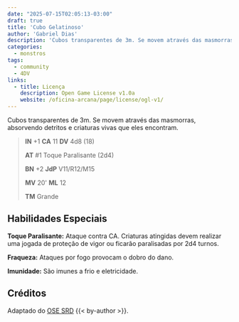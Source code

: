 ```yaml
---
date: "2025-07-15T02:05:13-03:00"
draft: true
title: 'Cubo Gelatinoso'
author: 'Gabriel Dias'
description: 'Cubos transparentes de 3m. Se movem através das masmorras, absorvendo detritos e criaturas vivas que eles encontram.'
categories:
  - monstros
tags:
  - community
  - 4DV
links:
  - title: Licença
    description: Open Game License v1.0a
    website: /oficina-arcana/page/license/ogl-v1/
---
```


Cubos transparentes de 3m. Se movem através das masmorras, absorvendo detritos e criaturas vivas que eles encontram.

> **IN** +1 **CA** 11 **DV** 4d8 (18)
>
> **AT** #1 Toque Paralisante (2d4)
>
> **BN** +2 **JdP** V11/R12/M15
>
> **MV** 20' **ML** 12
>
> **TM** Grande

## Habilidades Especiais

**Toque Paralisante:** Ataque contra CA. Criaturas atingidas devem realizar uma jogada de proteção de vigor ou ficarão paralisadas por 2d4 turnos.

**Fraqueza:** Ataques por fogo provocam o dobro do dano.

**Imunidade:** São imunes a frio e eletricidade.

## Créditos

Adaptado do [OSE SRD](https://ose-srd.netlify.app/) {{< by-author >}}.
